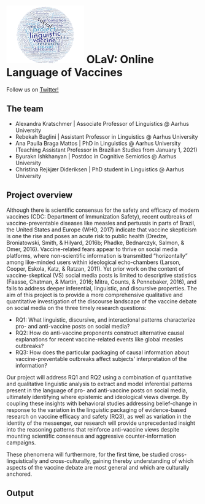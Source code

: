 ![](OLaV_word_cloud_ex_small.png) OLaV: Online Language of Vaccines
============

Follow us on [Twitter!](https://twitter.com/OLaV_AU) 

The team
---------------------

+ Alexandra Kratschmer | Associate Professor of Linguistics @ Aarhus University 
+ Rebekah Baglini | Assistant Professor in Linguistics @ Aarhus University 
+ Ana Paulla Braga Mattos | PhD in Linguistics @ Aarhus University 
(Teaching Assistant Professor in Brazilian Studies from January 1, 2021) 
+ Byurakn Ishkhanyan | Postdoc in Cognitive Semiotics @ Aarhus University 
+ Christina Rejkjær Dideriksen | PhD student in Linguistics @ Aarhus University 


Project overview 
---------------
Although there is scientific consensus for the safety and efficacy of modern vaccines (CDC: Department of Immunization Safety), recent outbreaks of vaccine-preventable diseases like measles and pertussis in parts of Brazil, the United States and Europe (WHO, 2017) indicate that vaccine skepticism is one the rise and poses an acute risk to public health (Dredze, Broniatowski, Smith, & Hilyard, 2016b; Phadke, Bednarczyk, Salmon, & Omer, 2016). Vaccine-related fears appear to thrive on social media platforms, where non-scientific information is transmitted “horizontally” among like-minded users within ideological echo-chambers (Larson, Cooper, Eskola, Katz, & Ratzan, 2011). Yet prior work on the content of vaccine-skeptical (VS) social media posts is limited to descriptive statistics (Faasse, Chatman, & Martin, 2016; Mitra, Counts, & Pennebaker, 2016), and fails to address deeper inferential, linguistic, and discursive properties. The aim of this project is to provide a more comprehensive qualitative and quantitative investigation of the discourse landscape of the vaccine debate on social media on the three timely research questions: 

+ RQ1: What linguistic, discursive, and interactional patterns characterize pro- and anti-vaccine posts on social media?
+ RQ2: How do anti-vaccine proponents construct alternative causal explanations for recent vaccine-related events like global measles outbreaks?  
+ RQ3: How does the particular packaging of causal information about vaccine-preventable outbreaks affect subjects’ interpretation of the information? 

Our project will address RQ1 and RQ2 using a combination of quantitative and qualitative linguistic analysis to extract and model inferential patterns present in the language of pro- and anti-vaccine posts on social media, ultimately identifying where epistemic and ideological views diverge. By coupling these insights with behavioral studies addressing belief-change in response to the variation in the linguistic packaging of evidence-based research on vaccine efficacy and safety (RQ3), as well as variation in the identity of the messenger, our research will provide unprecedented insight into the reasoning patterns that reinforce anti-vaccine views despite mounting scientific consensus and aggressive counter-information campaigns.  

These phenomena will furthermore, for the first time, be studied cross-linguistically and cross-culturally, gaining thereby understanding of which aspects of the vaccine debate are most general and which are culturally anchored.


Output
--------------

